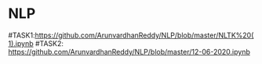 # NLP
#TASK1:https://github.com/ArunvardhanReddy/NLP/blob/master/NLTK%20(1).ipynb
#TASK2: https://github.com/ArunvardhanReddy/NLP/blob/master/12-06-2020.ipynb
